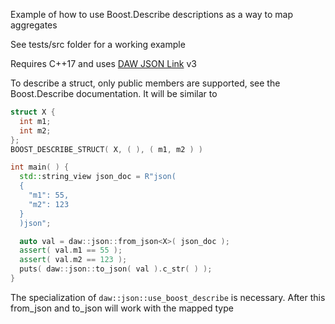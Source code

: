 Example of how to use Boost.Describe descriptions as a way to map aggregates

See tests/src folder for a working example

Requires C++17 and uses [DAW JSON Link](https://github.com/beached/daw_json_link) v3

To describe a struct, only public members are supported, see the Boost.Describe documentation. It will be similar to

```cpp
struct X {
  int m1;
  int m2;
};
BOOST_DESCRIBE_STRUCT( X, ( ), ( m1, m2 ) )

int main( ) {
  std::string_view json_doc = R"json(
  {
    "m1": 55,
    "m2": 123
  }
  )json";

  auto val = daw::json::from_json<X>( json_doc );
  assert( val.m1 == 55 );
  assert( val.m2 == 123 );
  puts( daw::json::to_json( val ).c_str( ) );
}
```

The specialization of `daw::json::use_boost_describe` is necessary. After this from_json and to_json will work with the
mapped type
